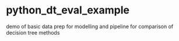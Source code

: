 # python_dt_eval_example
demo of basic data prep for modelling and pipeline for comparison of decision tree methods
